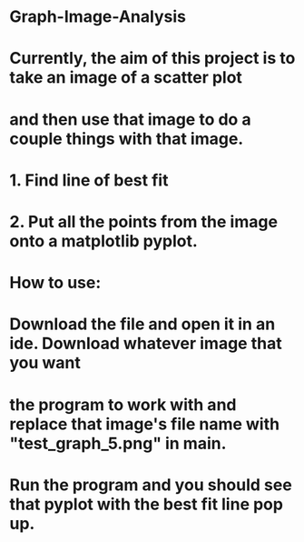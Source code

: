 # Graph-Image-Analysis
# Currently, the aim of this project is to take an image of a scatter plot
# and then use that image to do a couple things with that image.
# 1. Find line of best fit
# 2. Put all the points from the image onto a matplotlib pyplot.
#
# How to use:
# Download the file and open it in an ide. Download whatever image that you want
# the program to work with and replace that image's file name with "test_graph_5.png" in main.
# Run the program and you should see that pyplot with the best fit line pop up.
